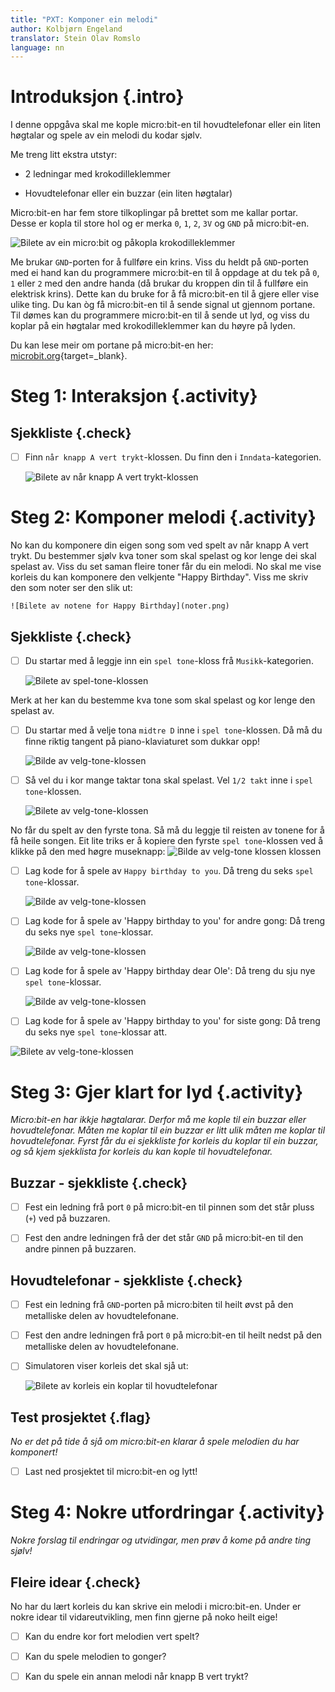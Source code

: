 ```yaml
---
title: "PXT: Komponer ein melodi"
author: Kolbjørn Engeland
translator: Stein Olav Romslo
language: nn
---
```



# Introduksjon {.intro}

I denne oppgåva skal me kople micro:bit-en til hovudtelefonar eller ein liten
høgtalar og spele av ein melodi du kodar sjølv.

Me treng litt ekstra utstyr:

- 2 ledningar med krokodilleklemmer

- Hovudtelefonar eller ein buzzar (ein liten høgtalar)

Micro:bit-en har fem store tilkoplingar på brettet som me kallar portar. Desse
er kopla til store hol og er merka `0`, `1`, `2`, `3V` og `GND` på micro:bit-en.

![Bilete av ein micro:bit og påkopla krokodilleklemmer](kontakt.png)

Me brukar `GND`-porten for å fullføre ein krins. Viss du heldt på `GND`-porten
med ei hand kan du programmere micro:bit-en til å oppdage at du tek på `0`, `1`
eller `2` med den andre handa (då brukar du kroppen din til å fullføre ein
elektrisk krins). Dette kan du bruke for å få micro:bit-en til å gjere eller
vise ulike ting. Du kan òg få micro:bit-en til å sende signal ut gjennom
portane. Til dømes kan du programmere micro:bit-en til å sende ut lyd, og viss
du koplar på ein høgtalar med krokodilleklemmer kan du høyre på lyden.

Du kan lese meir om portane på micro:bit-en her:
[microbit.org](https://microbit.org/no/guide/hardware/pins/){target=_blank}.


# Steg 1: Interaksjon {.activity}

## Sjekkliste {.check}

- [ ] Finn `når knapp A vert trykt`-klossen. Du finn den i `Inndata`-kategorien.

	![Bilete av når knapp A vert trykt-klossen](Knapp_A_trykkes.png)


# Steg 2: Komponer melodi {.activity}

No kan du komponere din eigen song som ved spelt av når knapp A vert trykt. Du
bestemmer sjølv kva toner som skal spelast og kor lenge dei skal spelast av.
Viss du set saman fleire toner får du ein melodi. No skal me vise korleis du kan
komponere den velkjente "Happy Birthday". Viss me skriv den som noter ser den
slik ut:

	![Bilete av notene for Happy Birthday](noter.png)

## Sjekkliste {.check}

- [ ] Du startar med å leggje inn ein `spel tone`-kloss frå `Musikk`-kategorien.

	![Bilete av spel-tone-klossen](spill_tone.png)

Merk at her kan du bestemme kva tone som skal spelast og kor lenge den spelast
av.

- [ ] Du startar med å velje tona `midtre D` inne i `spel tone`-klossen. Då må
  du finne riktig tangent på piano-klaviaturet som dukkar opp!

	![Bilde av velg-tone-klossen](velg_tone.png)

- [ ] Så vel du i kor mange taktar tona skal spelast. Vel `1/2 takt` inne i
  `spel tone`-klossen.

	![Bilete av velg-tone-klossen](velg_takt.png)

No får du spelt av den fyrste tona. Så må du leggje til reisten av tonene for å
få heile songen. Eit lite triks er å kopiere den fyrste `spel tone`-klossen ved
å klikke på den med høgre museknapp: ![Bilde av velg-tone klossen
klossen](kopier_blokk.png)

- [ ] Lag kode for å spele av `Happy birthday to you`. Då treng du seks `spel
  tone`-klossar.

	![Bilde av velg-tone-klossen](forste_linje.png)

- [ ] Lag kode for å spele av 'Happy birthday to you' for andre gong: Då treng
  du seks nye `spel tone`-klossar.

	![Bilde av velg-tone-klossen](andre_linje.png)

- [ ] Lag kode for å spele av 'Happy birthday dear Ole': Då treng du sju nye
  `spel tone`-klossar.

	![Bilde av velg-tone-klossen](tredje_linje.png)

- [ ] Lag kode for å spele av 'Happy birthday to you' for siste gong: Då treng
  du seks nye `spel tone`-klossar att.

![Bilete av velg-tone-klossen](fjerde_linje.png)


# Steg 3: Gjer klart for lyd {.activity}

*Micro:bit-en har ikkje høgtalarar. Derfor må me kople til ein buzzar eller
 hovudtelefonar. Måten me koplar til ein buzzar er litt ulik måten me koplar til
 hovudtelefonar. Fyrst får du ei sjekkliste for korleis du koplar til ein
 buzzar, og så kjem sjekklista for korleis du kan kople til hovudtelefonar.*

## Buzzar - sjekkliste {.check}

- [ ] Fest ein ledning frå port `0` på micro:bit-en til pinnen som det står
  pluss (`+`) ved på buzzaren.

- [ ] Fest den andre ledningen frå der det står `GND` på micro:bit-en til den
  andre pinnen på buzzaren.

## Hovudtelefonar - sjekkliste {.check}

- [ ] Fest ein ledning frå `GND`-porten på micro:biten til heilt øvst på den
  metalliske delen av hovudtelefonane.

- [ ] Fest den andre ledningen frå port `0` på micro:bit-en til heilt nedst på
  den metalliske delen av hovudtelefonane.

- [ ] Simulatoren viser korleis det skal sjå ut:

	![Bilete av korleis ein koplar til hovudtelefonar](tilkobling_lyd.png)

## Test prosjektet {.flag}

*No er det på tide å sjå om micro:bit-en klarar å spele melodien du har
 komponert!*

- [ ] Last ned prosjektet til micro:bit-en og lytt!


# Steg 4: Nokre utfordringar {.activity}

*Nokre forslag til endringar og utvidingar, men prøv å kome på andre ting
 sjølv!*

## Fleire idear {.check}

No har du lært korleis du kan skrive ein melodi i micro:bit-en. Under er nokre
idear til vidareutvikling, men finn gjerne på noko heilt eige!

- [ ] Kan du endre kor fort melodien vert spelt?

- [ ] Kan du spele melodien to gonger?

- [ ] Kan du spele ein annan melodi når knapp B vert trykt?

